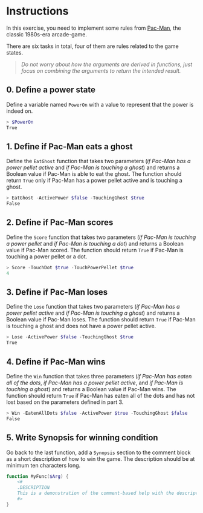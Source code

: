# Instructions

In this exercise, you need to implement some rules from [Pac-Man][Pac-Man], the classic 1980s-era arcade-game.

There are six tasks in total, four of them are rules related to the game states.

> _Do not worry about how the arguments are derived in functions, just focus on combining the arguments to return the intended result._


## 0. Define a power state

Define a variable named `PowerOn` with a value to represent that the power is indeed on.

```powershell
> $PowerOn
True
```

## 1. Define if Pac-Man eats a ghost

Define the `EatGhost` function that takes two parameters (_if Pac-Man has a power pellet active_ and _if Pac-Man is touching a ghost_) and returns a Boolean value if Pac-Man is able to eat the ghost.
The function should return `True` only if Pac-Man has a power pellet active and is touching a ghost.

```powershell
> EatGhost -ActivePower $false -TouchingGhost $true
False
```

## 2. Define if Pac-Man scores

Define the `Score` function that takes two parameters (_if Pac-Man is touching a power pellet_ and _if Pac-Man is touching a dot_) and returns a Boolean value if Pac-Man scored.
The function should return `True` if Pac-Man is touching a power pellet or a dot.

```powershell
> Score -TouchDot $true -TouchPowerPellet $true
4
```

## 3. Define if Pac-Man loses

Define the `Lose` function that takes two parameters (_if Pac-Man has a power pellet active_ and _if Pac-Man is touching a ghost_) and returns a Boolean value if Pac-Man loses.
The function should return `True` if Pac-Man is touching a ghost and does not have a power pellet active.

```powershell
> Lose -ActivePower $false -TouchingGhost $true
True
```

## 4. Define if Pac-Man wins

Define the `Win` function that takes three parameters (_if Pac-Man has eaten all of the dots_, _if Pac-Man has a power pellet active_, and _if Pac-Man is touching a ghost_) and returns a Boolean value if Pac-Man wins.
The function should return `True` if Pac-Man has eaten all of the dots and has not lost based on the parameters defined in part 3.

```powershell
> Win -EatenAllDots $false -ActivePower $true -TouchingGhost $false
False
```

## 5. Write Synopsis for winning condition

Go back to the last function, add a `Synopsis` section to the comment block as a short description of how to win the game.
The description should be at minimum ten characters long.

```powershell
function MyFunc($Arg) {
    <#
    .DESCRIPTION
    This is a demonstration of the comment-based help with the description keyword.
    #>
}
```

[Pac-Man]: https://en.wikipedia.org/wiki/Pac-Man